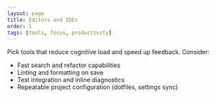 ```yaml
---
layout: page
title: Editors and IDEs
order: 1
tags: [tools, focus, productivity]
---
```


Pick tools that reduce cognitive load and speed up feedback. Consider:

- Fast search and refactor capabilities
- Linting and formatting on save
- Test integration and inline diagnostics
- Repeatable project configuration (dotfiles, settings sync)
